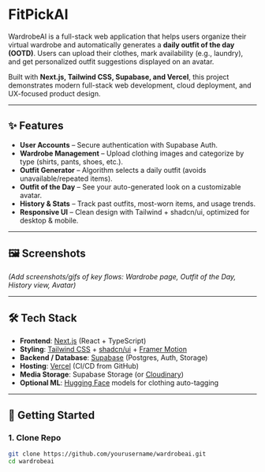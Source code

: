 # FitPickAI

WardrobeAI is a full-stack web application that helps users organize their virtual wardrobe and automatically generates a **daily outfit of the day (OOTD)**. Users can upload their clothes, mark availability (e.g., laundry), and get personalized outfit suggestions displayed on an avatar.  

Built with **Next.js, Tailwind CSS, Supabase, and Vercel**, this project demonstrates modern full-stack web development, cloud deployment, and UX-focused product design.

---

## ✨ Features
- **User Accounts** – Secure authentication with Supabase Auth.  
- **Wardrobe Management** – Upload clothing images and categorize by type (shirts, pants, shoes, etc.).  
- **Outfit Generator** – Algorithm selects a daily outfit (avoids unavailable/repeated items).  
- **Outfit of the Day** – See your auto-generated look on a customizable avatar.  
- **History & Stats** – Track past outfits, most-worn items, and usage trends.  
- **Responsive UI** – Clean design with Tailwind + shadcn/ui, optimized for desktop & mobile.  

---

## 🖼️ Screenshots
*(Add screenshots/gifs of key flows: Wardrobe page, Outfit of the Day, History view, Avatar)*  

---

## 🛠️ Tech Stack
- **Frontend**: [Next.js](https://nextjs.org/) (React + TypeScript)  
- **Styling**: [Tailwind CSS](https://tailwindcss.com/) + [shadcn/ui](https://ui.shadcn.com/) + [Framer Motion](https://www.framer.com/motion/)  
- **Backend / Database**: [Supabase](https://supabase.com/) (Postgres, Auth, Storage)  
- **Hosting**: [Vercel](https://vercel.com/) (CI/CD from GitHub)  
- **Media Storage**: Supabase Storage (or [Cloudinary](https://cloudinary.com/))  
- **Optional ML**: [Hugging Face](https://huggingface.co/) models for clothing auto-tagging  

---

## 🚀 Getting Started

### 1. Clone Repo
```bash
git clone https://github.com/yourusername/wardrobeai.git
cd wardrobeai
